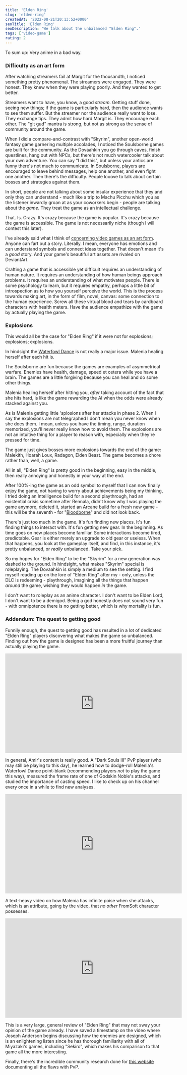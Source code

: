 ```yaml
---
title: 'Elden Ring'
slug: 'elden-ring'
createdAt: '2022-08-21T20:13:52+0000'
seoTitle: 'Elden Ring'
seoDescription: 'We talk about the unbalanced "Elden Ring".'
tags: ['video-game']
rating: 2
---
```


To sum up: Very anime in a bad way.

### Difficulty as an art form

After watching streamers fail at Margit for the thousandth, I noticed something pretty phenomenal. The streamers were engaged. They were honest. They knew when they were playing poorly. And they wanted to get better.

Streamers want to have, you know, a good _stream_. Getting stuff done, seeing new things; if the game is particularly hard, then the audience wants to see them suffer. But the streamer nor the audience really want to lose. They exchange tips. They admit how hard Margit is. They encourage each other. The "git gud" mantra is strong, but not as strong as the sense of community around the game.

When I did a compare-and-contrast with "Skyrim", another open-world fantasy game garnering multiple accolades, I noticed the Soulsborne games are built for the community. As the Dovaahkin you go through caves, finish questlines, hang out with NPCs, but there's not much watercooler talk about your own adventure. You can say "I did this", but unless your antics are funny there's not much to communicate. In Soulsborne, players are encouraged to leave behind messages, help one another, and even fight one another. Then there's the difficulty. People looove to talk about certain bosses and strategies against them.

In short, people are not talking about some insular experience that they and only they can understand - much like a trip to Machu Picchu which you as the listener inwardly groan at as your coworkers begin - people are talking about the _game_. They treat the game as an intellectual challenge.

That. Is. Crazy. It's crazy because the game is popular. It's crazy because the game is accessible. The game is not necessarily niche (though I will contest this later).

I've already said what I think of <a href="/video-games-are-not-art" target="_blank" rel="noopener noreferrer">concerning video games as an art form</a>. Anyone can fart out a story. Literally. I mean, everyone has emotions and can understand symbols and connect ideas together. That doesn't mean it's a _good_ story. And your game's beautiful art assets are rivaled on DeviantArt.

Crafting a game that is accessible yet difficult requires an understanding of human nature. It requires an understanding of how human beings approach problems. It requires an understanding of what motivates people. There is some psychology to learn, but it requires empathy, perhaps a little bit of introspection as to how you yourself perceive the world. This is the process towards making art, in the form of film, novel, canvas: some connection to the human experience. Screw all these virtual blood and tears by cardboard characters with health meters. Have the audience empathize with the game by actually playing the game.

### Explosions

This would all be the case for "Elden Ring" if it were not for explosions; explosions; explosions.

In hindsight the <a href="https://www.youtube.com/watch?v=xywpJ26hS70" target="_blank" rel="noopener noreferrer">Waterfowl Dance</a> is not really a major issue. Malenia healing herself after each hit is.

The Soulsborne are fun because the games are examples of asymmetrical warfare. Enemies have health, damage, speed et cetera while you have a brain. The games are a little forgiving because you can heal and do some other things.

Malenia healing herself after hitting you, _after_ taking account of the fact that she hits hard, is like the game rewarding the AI when the odds were already stacked against you.

As is Malenia getting little 'splosions after her attacks in phase 2. When I say the explosions are not telegraphed I don't mean you never know when she does them. I mean, unless you have the timing, range, duration memorized, you'll never really know how to avoid them. The explosions are not an intuitive thing for a player to reason with, especially when they're pressed for time.

The game just gives bosses more explosions towards the end of the game: Malekith, Hoarah Loux, Radagon, Elden Beast. The game becomes a chore rather than, well, a game.

All in all, "Elden Ring" is pretty good in the beginning, easy in the middle, then really annoying and honestly in your way at the end.

After 100%-ing the game as an odd symbol to myself that I can now finally enjoy the game, not having to worry about achievements being my thinking, I tried doing an Intelligence build for a second playthrough, had an existential crisis sometime after Rennala, didn't know why I was playing the game anymore, deleted it, started an Arcane build for a fresh new game - this will be the seventh - for "<a href="/bloodborne" target="_blank" rel="noopener noreferrer">Bloodborne</a>" and did not look back.

There's just too much in the game. It's fun finding new places. It's fun finding things to interact with. It's fun getting new gear. In the beginning. As time goes on new places become familiar. Some interactions become tired, predictable. Gear is either merely an upgrade to old gear or useless. When that happens, you look at the gameplay itself, and find, in this instance, it's pretty unbalanced, or _really_ unbalanced. Take your pick.

So my hopes for "Elden Ring" to be the "Skyrim" for a new generation was dashed to the ground. In hindsight, what makes "Skyrim" special is roleplaying. The Dovaahkin is simply a medium to see the setting. I find myself reading up on the lore of "Elden Ring" after my - only, unless the DLC is redeeming - playthrough, imagining all the things that happen _around_ the game, wishing they would happen _in_ the game.

I don't want to roleplay as an anime character. I don't want to be Elden Lord, I don't want to be a demigod. Being a god honestly does not sound very fun - with omnipotence there is no getting better, which is why mortality is fun.

### Addendum: The quest to getting good

Funnily enough, the quest to getting good has resulted in a lot of dedicated "Elden Ring" players discovering what makes the game so unbalanced. Finding out how the game is designed has been a more fruitful journey than actually playing the game.

<iframe width="560" height="315" src="https://www.youtube.com/embed/x_KwMEwYxHM" title="YouTube video player" frameborder="0" allow="accelerometer; autoplay; clipboard-write; encrypted-media; gyroscope; picture-in-picture" allowfullscreen></iframe>

In general, Amir's content is really good. A "Dark Souls III" PvP player (who may still be playing to this day), he learned how to dodge-roll Malenia's Waterfowl Dance point-blank (recommending players _not_ to play the game this way), measured the frame rate of one of Godskin Noble's attacks, and studied the importance of casting speed. I like to check up on his channel every once in a while to find new analyses.

<iframe width="560" height="315" src="https://www.youtube.com/embed/R9Vbsr3Ko7M" title="YouTube video player" frameborder="0" allow="accelerometer; autoplay; clipboard-write; encrypted-media; gyroscope; picture-in-picture" allowfullscreen></iframe>

A text-heavy video on how Malenia has infinite poise when she attacks, which is an attribute, going by the video, that _no other_ FromSoft character possesses.

<iframe width="560" height="315" src="https://www.youtube.com/embed/nEyjdc-DIb8?start=3337" title="YouTube video player" frameborder="0" allow="accelerometer; autoplay; clipboard-write; encrypted-media; gyroscope; picture-in-picture" allowfullscreen></iframe>

This is a very large, general review of "Elden Ring" that may not sway your opinion of the game already. I have saved a timestamp on the video where Joseph Anderson begins discussing how the enemies are designed, which is an enlightening listen since he has thorough familiarity with all of Miyazaki's games, including "Sekiro", which makes his comparison to that game all the more interesting.

Finally, there's the incredible community research done for <a href="https://eldenringpvp.net/balance-suggestions" target="_blank" rel="noopener noreferrer">this website</a> documenting all the flaws with PvP.
